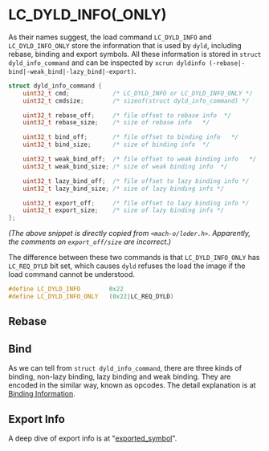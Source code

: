 # LC_DYLD_INFO(_ONLY)
As their names suggest, the load command `LC_DYLD_INFO` and `LC_DYLD_INFO_ONLY` store the information that is used by `dyld`, including rebase, binding and export symbols. All these information is stored in `struct dyld_info_command` and can be inspected by `xcrun dyldinfo (-rebase|-bind|-weak_bind|-lazy_bind|-export)`.

``` c
struct dyld_info_command {
    uint32_t cmd;            /* LC_DYLD_INFO or LC_DYLD_INFO_ONLY */
    uint32_t cmdsize;        /* sizeof(struct dyld_info_command) */

    uint32_t rebase_off;     /* file offset to rebase info  */
    uint32_t rebase_size;    /* size of rebase info   */

    uint32_t bind_off;       /* file offset to binding info   */
    uint32_t bind_size;      /* size of binding info  */

    uint32_t weak_bind_off;  /* file offset to weak binding info   */
    uint32_t weak_bind_size; /* size of weak binding info  */

    uint32_t lazy_bind_off;  /* file offset to lazy binding info */
    uint32_t lazy_bind_size; /* size of lazy binding infs */

    uint32_t export_off;     /* file offset to lazy binding info */
    uint32_t export_size;    /* size of lazy binding infs */
};
```
*(The above snippet is directly copied from `<mach-o/loder.h>`. Apparently, the comments on `export_off/size` are incorrect.)*

The difference between these two commands is that `LC_DYLD_INFO_ONLY` has `LC_REQ_DYLD` bit set, which causes `dyld` refuses the load the image if the load command cannot be understood.
``` c
#define	LC_DYLD_INFO        0x22
#define	LC_DYLD_INFO_ONLY   (0x22|LC_REQ_DYLD)
```

## Rebase

## Bind
As we can tell from `struct dyld_info_command`, there are three kinds of binding, non-lazy binding, lazy binding and weak binding. They are encoded in the similar way, known as opcodes. The detail explanation is at [Binding Information](../dynamic_linking/docs/BindingInfo.md).

## Export Info
A deep dive of export info is at "[exported_symbol](../../exported_symbol/README.md)".
